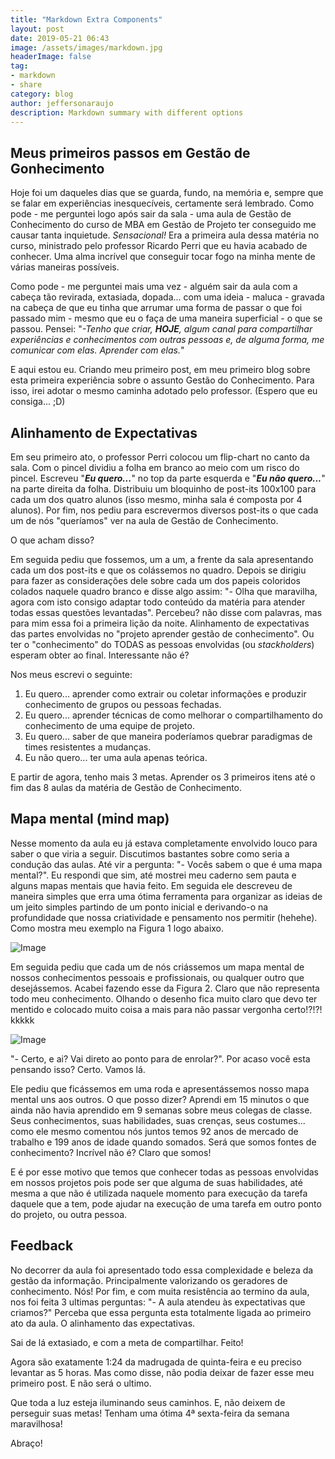 ```yaml
---
title: "Markdown Extra Components"
layout: post
date: 2019-05-21 06:43
image: /assets/images/markdown.jpg
headerImage: false
tag:
- markdown
- share
category: blog
author: jeffersonaraujo
description: Markdown summary with different options
---
```


## Meus primeiros passos em Gestão de Gonhecimento

Hoje foi um daqueles dias que se guarda, fundo, na memória e, sempre que se falar em 
experiências inesquecíveis, certamente será lembrado. Como pode - me perguntei logo após sair 
da sala - uma aula de Gestão de Conhecimento do curso de MBA em Gestão de Projeto ter 
conseguido me causar tanta inquietude. _Sensacional!_ Era a primeira aula dessa matéria no 
curso, ministrado pelo professor Ricardo Perri que eu havia acabado de conhecer. Uma alma 
incrível que conseguir tocar fogo na minha mente de várias maneiras possíveis. 

Como pode - me perguntei mais uma vez - alguém sair da aula com a cabeça tão revirada, 
extasiada, dopada... com uma ideia - maluca - gravada na cabeça de que eu tinha que arrumar uma 
forma de passar o que foi passado mim - mesmo que eu o faça de uma maneira superficial - o que 
se passou. Pensei: "_-Tenho que criar, **HOJE**, algum canal para compartilhar experiências e 
conhecimentos com outras pessoas e, de alguma forma, me comunicar com elas. Aprender com 
elas._"

E aqui estou eu. Criando meu primeiro post, em meu primeiro blog sobre esta primeira 
experiência sobre o assunto Gestão do Conhecimento. Para isso, irei adotar o mesmo caminha 
adotado pelo professor. (Espero que eu consiga... ;D)


## Alinhamento de Expectativas
Em seu primeiro ato, o professor Perri colocou um flip-chart no canto da sala. Com o pincel 
dividiu a folha em branco ao meio com um risco do pincel. Escreveu "**_Eu quero..._**" no top 
da parte esquerda e "**_Eu não quero..._**" na parte direita da folha. Distribuiu um bloquinho 
de post-its 100x100 para cada um dos quatro alunos (isso mesmo, minha sala é composta por 4 
alunos). Por fim, nos pediu para escrevermos diversos post-its o que cada um de nós "queríamos" 
ver na aula de Gestão de Conhecimento.

O que acham disso? 

Em seguida pediu que fossemos, um a um, a frente da sala apresentando cada um dos post-its e 
que os colássemos no quadro. Depois se dirigiu para fazer as considerações dele sobre cada um 
dos papeis coloridos colados naquele quadro branco e disse algo assim: "- Olha que maravilha, 
agora com isto consigo adaptar todo conteúdo da matéria para atender todas essas questões 
levantadas". Percebeu? não disse com palavras, mas para mim essa foi a primeira lição da noite. 
Alinhamento de expectativas das partes envolvidas no "projeto aprender gestão de conhecimento". 
Ou ter o "conhecimento" do TODAS as pessoas envolvidas (ou _stackholders_) esperam obter ao 
final. Interessante não é?

Nos meus escrevi o seguinte:

1. Eu quero... aprender como extrair ou coletar informações e produzir conhecimento de grupos 
ou pessoas fechadas.
2. Eu quero... aprender técnicas de como melhorar o compartilhamento do conhecimento de uma 
equipe de projeto.
3. Eu quero... saber de que maneira poderíamos quebrar paradigmas de times resistentes a 
mudanças.
4. Eu não quero... ter uma aula apenas teórica.

E partir de agora, tenho mais 3 metas. Aprender os 3 primeiros itens até o fim das 8 aulas da 
matéria de Gestão de Conhecimento.


## Mapa mental (mind map)

Nesse momento da aula eu já estava completamente envolvido louco para saber o que viria a 
seguir. Discutimos bastantes sobre como seria a condução das aulas. Até vir a pergunta: "- 
Vocês sabem o que é uma mapa mental?". Eu respondi que sim, até mostrei meu caderno sem pauta e 
alguns mapas mentais que havia feito. Em seguida ele descreveu de maneira simples que erra uma 
ótima ferramenta para organizar as ideias de um jeito simples partindo de um ponto inicial e 
derivando-o na profundidade que nossa criatividade e pensamento nos permitir (hehehe). Como 
mostra meu exemplo na Figura 1 logo abaixo.

![Image](src)

Em seguida pediu que cada um de nós criássemos um mapa mental de nossos conhecimentos pessoais 
e profissionais, ou qualquer outro que desejássemos. Acabei fazendo esse da Figura 2. Claro que 
não representa todo meu conhecimento. Olhando o desenho fica muito claro que devo ter mentido e 
colocado muito coisa a mais para não passar vergonha certo!?!?! kkkkk

![Image](src)

"- Certo, e ai? Vai direto ao ponto para de enrolar?". Por acaso você esta pensando isso? 
Certo. Vamos lá.

Ele pediu que ficássemos em uma roda e apresentássemos nosso mapa mental uns aos outros. O que 
posso dizer? Aprendi em 15 minutos o que ainda não havia aprendido em 9 semanas sobre meus 
colegas de classe. Seus conhecimentos, suas habilidades, suas crenças, seus costumes... como 
ele mesmo comentou nós juntos temos 92 anos de mercado de trabalho e 199 anos de idade quando 
somados. Será que somos fontes de conhecimento? Incrível não é? Claro que somos! 

E é por esse motivo que temos que conhecer todas as pessoas envolvidas em nossos projetos pois 
pode ser que alguma de suas habilidades, até mesma a que não é utilizada naquele momento para 
execução da tarefa daquele que a tem, pode ajudar na execução de uma tarefa em outro ponto do 
projeto, ou outra pessoa.

## Feedback

No decorrer da aula foi apresentado todo essa complexidade e beleza da gestão da informação. 
Principalmente valorizando os geradores de conhecimento. Nós! 
Por fim, e com muita resistência ao termino da aula, nos foi feita 3 ultimas perguntas: "- A 
aula atendeu às expectativas que criamos?"
Perceba que essa pergunta esta totalmente ligada ao primeiro ato da aula. O alinhamento das 
expectativas.

Sai de lá extasiado, e com a meta de compartilhar. Feito!

Agora são exatamente 1:24 da madrugada de quinta-feira e eu preciso levantar as 5 horas. Mas 
como disse, não podia deixar de fazer esse meu primeiro post. E não será o ultimo.


Que toda a luz esteja iluminando seus caminhos.
E, não deixem de perseguir suas metas!
Tenham uma ótima 4ª sexta-feira da semana maravilhosa!

Abraço!
